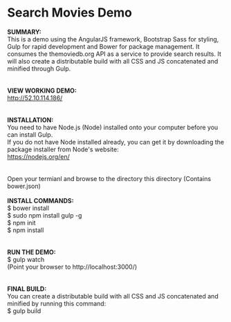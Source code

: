 Search Movies Demo
==================

<strong>SUMMARY:</strong><br>
This is a demo using the AngularJS framework, Bootstrap Sass for styling, Gulp for rapid development and Bower for 
package management. It consumes the themoviedb.org API as a service to provide search results. It will also create 
a distributable build with all CSS and JS concatenated and minified through Gulp.
<br><br><br>
<strong>VIEW WORKING DEMO:</strong><br>
http://52.10.114.186/<br>
<br><br>
<strong>INSTALLATION:</strong><br>
You need to have Node.js (Node) installed onto your computer before you can install Gulp.<br>
If you do not have Node installed already, you can get it by downloading the package installer from Node's website:<br>
https://nodejs.org/en/<br>
<br><br>
Open your termianl and browse to the directory this directory (Contains bower.json)
<br><br>
<strong>INSTALL COMMANDS:</strong><br>
$ bower install<br>
$ sudo npm install gulp -g<br>
$ npm init<br>
$ npm install<br>
<br><br>
<strong>RUN THE DEMO:</strong><br>
$ gulp watch<br>
(Point your browser to http://localhost:3000/)<br>
<br><br>
<strong>FINAL BUILD:</strong><br>
You can create a distributable build with all CSS and JS concatenated and minified by running this command:<br>
$ gulp build<br>
